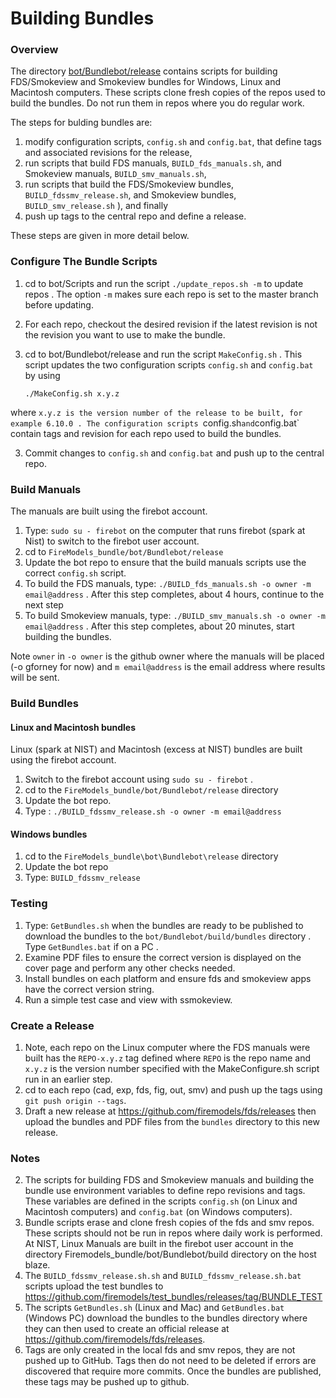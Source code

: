 
#  Building Bundles

### Overview

The directory [bot/Bundlebot/release](https://github.com/firemodels/bot/tree/master/Bundlebot/release) contains scripts for building FDS/Smokeview and Smokeview bundles for Windows, Linux and Macintosh computers. These scripts clone fresh copies of the repos used to build the bundles. Do not run them in repos where you do regular work.

The steps for bulding bundles are: 
 
  1. modify configuration scripts,  `config.sh` and `config.bat`, that define tags and associated revisions for the release,
  2. run scripts that build FDS manuals, `BUILD_fds_manuals.sh`, and Smokeview manuals, `BUILD_smv_manuals.sh`,
  3. run scripts that build the FDS/Smokeview bundles, `BUILD_fdssmv_release.sh`, and Smokeview bundles, `BUILD_smv_release.sh` ), and finally
  4. push up tags to the central repo and define a release.
  
These steps are given in more detail below.

### Configure The Bundle Scripts

   1. cd to bot/Scripts and run the script `./update_repos.sh -m` to update repos .  The option `-m` makes sure each repo is set to the master branch before updating.
   2. For each repo, checkout the desired revision if the latest revision is not the revision you want to use to make the bundle.
   3. cd to bot/Bundlebot/release and run the script `MakeConfig.sh` . This script updates the two configuration scripts `config.sh` and `config.bat` by using
      
      `./MakeConfig.sh x.y.z`
      
where `x.y.z is the version number of the release to be built, for example 6.10.0 . The configuration scripts `config.sh` and `config.bat` contain tags and revision for each repo used to build the bundles.
   
   3. Commit changes to `config.sh` and `config.bat` and push up to the central repo.

### Build Manuals

The manuals are built using the firebot account.

   1. Type: `sudo su - firebot` on the computer that runs firebot (spark at Nist) to switch to the firebot user account.
   2. cd to `FireModels_bundle/bot/Bundlebot/release`
   3. Update the bot repo to ensure that the build manuals scripts use the correct `config.sh` script.
   4. To build the FDS manuals, type: `./BUILD_fds_manuals.sh -o owner -m email@address` .  After this step completes, about 4 hours, continue to the next step
   5. To build Smokeview manuals, type: `./BUILD_smv_manuals.sh -o owner -m email@address` . After this step completes, about 20 minutes, start building the bundles.

Note `owner` in `-o owner` is the github owner where the manuals will be placed (-o gforney for now) and `m email@address` is the email address where results will be sent.

### Build Bundles

#### Linux and Macintosh bundles

Linux (spark at NIST) and Macintosh (excess at NIST) bundles are built using the firebot account. 

   1. Switch to the firebot account using `sudo su - firebot` .
   2. cd to the `FireModels_bundle/bot/Bundlebot/release` directory
   3. Update the bot repo.
   4. Type : `./BUILD_fdssmv_release.sh -o owner -m email@address`
   
#### Windows bundles

   1. cd to the `FireModels_bundle\bot\Bundlebot\release` directory
   2. Update the bot repo
   3. Type: `BUILD_fdssmv_release `

### Testing

   1. Type: `GetBundles.sh` when the bundles are ready to be published to download the bundles to the `bot/Bundlebot/build/bundles` directory .  Type `GetBundles.bat` if on a PC .
   2. Examine PDF files to ensure the correct version is displayed on the cover page and perform any other checks needed.
   3. Install bundles on each platform and ensure fds and smokeview apps have the correct version string.
   4. Run a simple test case and view with ssmokeview.
      
### Create a Release
   1. Note, each repo on the Linux computer where the FDS manuals were built has the `REPO-x.y.z` tag defined where `REPO` is the repo name and `x.y.z` is the version number specified with the MakeConfigure.sh script run in an earlier step.
   2. cd to each repo (cad, exp, fds, fig, out, smv) and push up the tags using `git push origin --tags`.
   3. Draft a new release at https://github.com/firemodels/fds/releases then upload the bundles and PDF files from the `bundles` directory to this new release.

### Notes
      
2. The scripts for building FDS and Smokeview manuals and building the bundle use environment variables to define repo revisions and tags.  These variables are defined in the scripts `config.sh` (on Linux and Macintosh computers) and `config.bat` (on Windows computers).
3. Bundle scripts erase and clone fresh copies of the fds and smv repos. These scripts should not be run in repos where daily work is performed.   At NIST, Linux Manuals are built in the firebot user account in the directory Firemodels_bundle/bot/Bundlebot/build directory on the host blaze.
4. The `BUILD_fdssmv_release.sh.sh` and `BUILD_fdssmv_release.sh.bat` scripts upload the test bundles to https://github.com/firemodels/test_bundles/releases/tag/BUNDLE_TEST
5. The scripts `GetBundles.sh` (Linux and Mac) and `GetBundles.bat` (Windows PC) download the bundles to the bundles directory where they can then used to create an official release at https://github.com/firemodels/fds/releases.
6. Tags are only created in the local fds and smv repos, they are not pushed up to GitHub. Tags then do not need to be deleted if errors are discovered that require more commits. Once the bundles are published, these tags may be pushed up to github.


